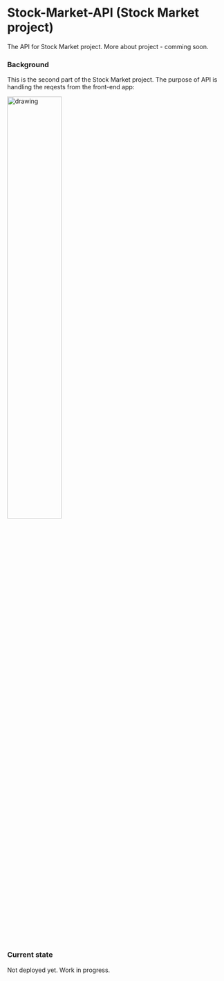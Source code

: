 # Stock-Market-API (Stock Market project)
The API for Stock Market project. More about project - comming soon.
### Background
This is the second part of the Stock Market project. The purpose of API is handling the reqests from the front-end app:

<img src="https://github.com/ukasz1/Stock-Market-API/assets/46789003/ec0a91a6-07e5-45ec-9b53-5a651c9d42bf" alt="drawing" width="50%"/>

### Current state
Not deployed yet. Work in progress.

